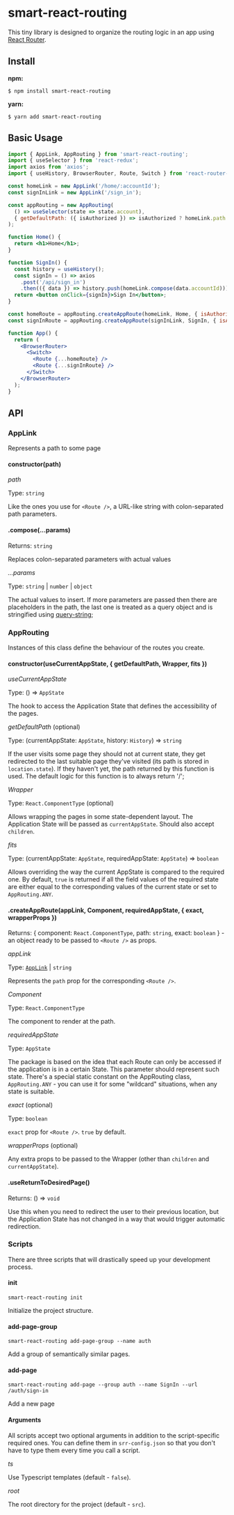 # smart-react-routing

This tiny library is designed to organize the routing logic in an app using [React Router](https://v5.reactrouter.com/).

## Install

**npm:**

```
$ npm install smart-react-routing
```

**yarn:**

```
$ yarn add smart-react-routing
```

## Basic Usage

```jsx
import { AppLink, AppRouting } from 'smart-react-routing';
import { useSelector } from 'react-redux';
import axios from 'axios';
import { useHistory, BrowserRouter, Route, Switch } from 'react-router-dom';

const homeLink = new AppLink('/home/:accountId');
const signInLink = new AppLink('/sign_in');

const appRouting = new AppRouting(
  () => useSelector(state => state.account),
  { getDefaultPath: ({ isAuthorized }) => isAuthorized ? homeLink.path : signInLink.path }
);

function Home() {
  return <h1>Home</h1>;
}

function SignIn() {
  const history = useHistory();
  const signIn = () => axios
    .post('/api/sign_in')
    .then(({ data }) => history.push(homeLink.compose(data.accountId)));
  return <button onClick={signIn}>Sign In</button>;
}

const homeRoute = appRouting.createAppRoute(homeLink, Home, { isAuthorized: true });
const signInRoute = appRouting.createAppRoute(signInLink, SignIn, { isAuthorized: false });

function App() {
  return (
    <BrowserRouter>
      <Switch>
        <Route {...homeRoute} />
        <Route {...signInRoute} />
      </Switch>
    </BrowserRouter>
  );
}
```

## API

### AppLink

Represents a path to some page

#### constructor(path)

*path*

Type: `string`

Like the ones you use for `<Route />`, a URL-like string with colon-separated path parameters.

#### .compose(...params)

Returns: `string`

Replaces colon-separated parameters with actual values

*...params*

Type: `string` | `number` | `object`

The actual values to insert. If more parameters are passed then there are placeholders in the path, the last one is
treated as a query object and is stringified using [query-string](https://www.npmjs.com/package/query-string);

### AppRouting

Instances of this class define the behaviour of the routes you create.

#### constructor(useCurrentAppState, { getDefaultPath, Wrapper, fits })

*useCurrentAppState*

Type: () => `AppState`

The hook to access the Application State that defines the accessibility of the pages.

*getDefaultPath* (optional)

Type: (currentAppState: `AppState`, history: `History`) => `string`

If the user visits some page they should not at current state, they get redirected to the last suitable page they've
visited (its path is stored in `location.state`). If they haven't yet, the path returned by this function is used.
The default logic for this function is to always return '/';

*Wrapper*

Type: `React.ComponentType` (optional)

Allows wrapping the pages in some state-dependent layout. The Application State will be passed as `currentAppState`.
Should also accept `children`.

*fits*

Type: (currentAppState: `AppState`, requiredAppState: `AppState`) => `boolean`

Allows overriding the way the current AppState is compared to the required one. By default, `true` is returned if all
the field values of the required state are either equal to the corresponding values of the current state or set
to `AppRouting.ANY`.

#### .createAppRoute(appLink, Component, requiredAppState, { exact, wrapperProps })

Returns: { component: `React.ComponentType`, path: `string`, exact: `boolean` } - an object ready to be passed
to `<Route />` as props.

*appLink*

Type: [`AppLink`](#appLink) | `string`

Represents the `path` prop for the corresponding `<Route />`.

*Component*

Type: `React.ComponentType`

The component to render at the path.

*requiredAppState*

Type: `AppState`

The package is based on the idea that each Route can only be accessed if the application is in a certain State. This
parameter should represent such state. There's a special static constant on the AppRouting class, `AppRouting.ANY` - you
can use it for some "wildcard" situations, when any state is suitable.

*exact* (optional)

Type: `boolean`

`exact` prop for `<Route />`. `true` by default.

*wrapperProps* (optional)

Any extra props to be passed to the Wrapper (other than `children` and `currentAppState`).

#### .useReturnToDesiredPage()

Returns: () => `void`

Use this when you need to redirect the user to their previous location, but the Application State has not changed in a
way that would trigger automatic redirection.

### Scripts

There are three scripts that will drastically speed up your development process.

#### init

`smart-react-routing init`

Initialize the project structure.

#### add-page-group

`smart-react-routing add-page-group --name auth`

Add a group of semantically similar pages.

#### add-page

`smart-react-routing add-page --group auth --name SignIn --url /auth/sign-in`

Add a new page

#### Arguments

All scripts accept two optional arguments in addition to the script-specific required ones. You can define them in
`srr-config.json` so that you don't have to type them every time you call a script.

*ts*

Use Typescript templates (default - `false`).

*root*

The root directory for the project (default - `src`).